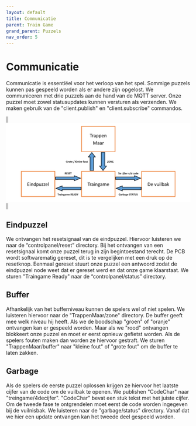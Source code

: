 ```yaml
---
layout: default
title: Communicatie
parent: Train Game
grand_parent: Puzzels
nav_order: 5
---
```

# Communicatie

Communicatie is essentiëel voor het verloop van het spel. Sommige puzzels kunnen pas gespeeld worden als er andere zijn opgelost. We communiceren met drie puzzels aan de hand van de MQTT server. Onze puzzel moet zowel statusupdates kunnen versturen als verzenden. We maken gebruik van de "client.publish" en "client.subscribe" commandos. 


|![Communicatie schema](Communicatie_cut.png)|

## Eindpuzzel
We ontvangen het resetsignaal van de eindpuzzel. Hiervoor luisteren we naar de “controlpanel/reset” directory. Bij het ontvangen van een resetsignaal komt onze puzzel terug in zijn begintoestand terecht. De PCB wordt softwarematig gereset, dit is te vergelijken met een druk op de resetknop. Eenmaal gereset stuurt onze puzzel een antwoord zodat de eindpuzzel node weet dat er gereset werd en dat onze game klaarstaat. We sturen "Traingame Ready" naar de “controlpanel/status” directory. 


## Buffer
Afhankelijk van het bufferniveau kunnen de spelers wel of niet spelen. We luisteren hiervoor naar de "TrappenMaar/zone" directory. De buffer geeft mee welk niveau hij heeft. Als we de boodschap "groen" of "oranje" ontvangen kan er gespeeld worden. Maar als we "rood" ontvangen blokkeert onze puzzel en moet er eerst opnieuw gefietst worden. Als de spelers fouten maken dan worden ze hiervoor gestraft.
We sturen "TrappenMaar/buffer" naar "kleine fout" of "grote fout" om de buffer te laten zakken.




## Garbage
Als de spelers de eerste puzzel oplossen krijgen ze hiervoor het laatste cijfer van de code om de vuilbak te openen. We publishen "CodeChar" naar "treingame/4decijfer". "CodeChar" bevat een stuk tekst met het juiste cijfer. Om de tweede fase te ontgrendelen moet eerst de code worden ingegeven bij de vuilnisbak. We luisteren naar de "garbage/status" directory. Vanaf dat we hier een update ontvangen kan het tweede deel gespeeld worden.
